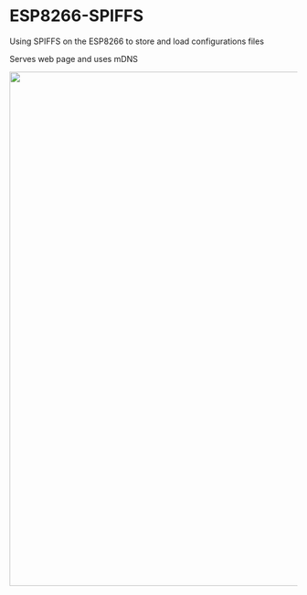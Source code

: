 # ESP8266-SPIFFS
Using SPIFFS on the ESP8266 to store and load configurations files

Serves web page and uses mDNS

<p>
  <img width="900" src="https://github.com/the-red-team/ESP8266-SPIFFS/blob/master/images/settings.PNG">
</p>
